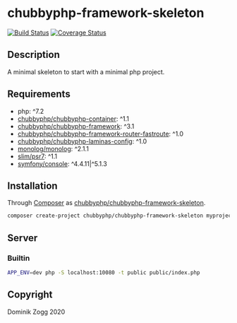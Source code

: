 # chubbyphp-framework-skeleton

[![Build Status](https://api.travis-ci.org/chubbyphp/chubbyphp-framework-skeleton.png?branch=master)](https://travis-ci.org/chubbyphp/chubbyphp-framework-skeleton)
[![Coverage Status](https://coveralls.io/repos/github/chubbyphp/chubbyphp-framework-skeleton/badge.svg?branch=master)](https://coveralls.io/github/chubbyphp/chubbyphp-framework-skeleton?branch=master)

## Description

A minimal skeleton to start with a minimal php project.

## Requirements

 * php: ^7.2
 * [chubbyphp/chubbyphp-container][20]: ^1.1
 * [chubbyphp/chubbyphp-framework][21]: ^3.1
 * [chubbyphp/chubbyphp-framework-router-fastroute][22]: ^1.0
 * [chubbyphp/chubbyphp-laminas-config][23]: ^1.0
 * [monolog/monolog][24]: ^2.1.1
 * [slim/psr7][25]: ^1.1
 * [symfony/console][26]: ^4.4.11|^5.1.3

## Installation

Through [Composer](http://getcomposer.org) as [chubbyphp/chubbyphp-framework-skeleton][10].

```bash
composer create-project chubbyphp/chubbyphp-framework-skeleton myproject "dev-master"
```

## Server

### Builtin

```bash
APP_ENV=dev php -S localhost:10080 -t public public/index.php
```

## Copyright

Dominik Zogg 2020

[10]: https://travis-ci.org/chubbyphp/chubbyphp-framework-skeleton

[20]: https://packagist.org/packages/chubbyphp/chubbyphp-container
[21]: https://packagist.org/packages/chubbyphp/chubbyphp-framework
[22]: https://packagist.org/packages/chubbyphp/chubbyphp-framework-router-fastroute
[23]: https://packagist.org/packages/chubbyphp/chubbyphp-laminas-config
[24]: https://packagist.org/packages/monolog/monolog
[25]: https://packagist.org/packages/slim/psr7
[26]: https://packagist.org/packages/symfony/console
